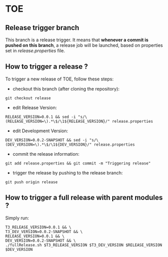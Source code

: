 # TOE

## Release trigger branch

This branch is a release trigger. It means that **whenever a commit is pushed on this branch**, a release job will be launched, based on properties set in *release.properties* file.

## How to trigger a release ?

To trigger a new release of TOE, follow these steps:

* checkout this branch (after cloning the repository):
```shell
git checkout release
```

* edit Release Version:
```shell
RELEASE_VERSION=0.0.1 && sed -i "s/\(RELEASE_VERSION=\).*\$/\1${RELEASE_VERSION}/" release.properties
```

* edit Development Version:
```shell
DEV_VERSION=0.0.2-SNAPSHOT && sed -i "s/\(DEV_VERSION=\).*\$/\1${DEV_VERSION}/" release.properties
```

* commit the release information:
```shell
git add release.properties && git commit -m "Triggering release"
```

* trigger the release by pushing to the release branch:
```shell
git push origin release
```

## How to trigger a full release with parent modules ?

Simply run:
```shell
T3_RELEASE_VERSION=0.0.1 && \
T3_DEV_VERSION=0.0.2-SNAPSHOT && \
RELEASE_VERSION=0.0.1 && \
DEV_VERSION=0.0.2-SNAPSHOT && \
./fullRelease.sh $T3_RELEASE_VERSION $T3_DEV_VERSION $RELEASE_VERSION $DEV_VERSION
```
